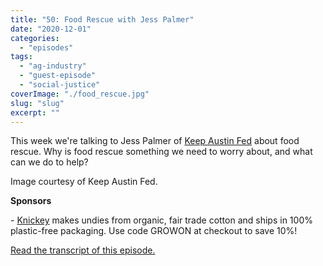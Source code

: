 ```yaml
---
title: "50: Food Rescue with Jess Palmer"
date: "2020-12-01"
categories: 
  - "episodes"
tags: 
  - "ag-industry"
  - "guest-episode"
  - "social-justice"
coverImage: "./food_rescue.jpg"
slug: "slug"
excerpt: ""
---
```


This week we're talking to Jess Palmer of [Keep Austin Fed](https://keepaustinfed.org/) about food rescue. Why is food rescue something we need to worry about, and what can we do to help?

Image courtesy of Keep Austin Fed.

**Sponsors**

\- [Knickey](https://shareasale.com/r.cfm?b=1394995&u=2604378&m=90461&urllink=&afftrack=) makes undies from organic, fair trade cotton and ships in 100% plastic-free packaging. Use code GROWON at checkout to save 10%!

[Read the transcript of this episode.](https://www.onetogrowonpod.com/50-food-rescue-with-jess-palmer-transcript)
